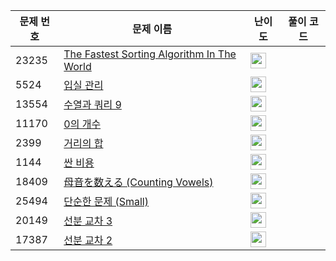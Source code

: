 | 문제 번호 | 문제 이름 | 난이도 | 풀이 코드 |
| --- | --- | --- | --- |
| 23235 | [The Fastest Sorting Algorithm In The World](https://www.acmicpc.net/problem/23235) | <img height="25px" width="25px=" src="https://static.solved.ac/tier_small/1.svg"/> |  |
| 5524 | [입실 관리](https://www.acmicpc.net/problem/5524) | <img height="25px" width="25px=" src="https://static.solved.ac/tier_small/2.svg"/> |  |
| 13554 | [수열과 쿼리 9](https://www.acmicpc.net/problem/13554) | <img height="25px" width="25px=" src="https://static.solved.ac/tier_small/22.svg"/> |  |
| 11170 | [0의 개수](https://www.acmicpc.net/problem/11170) | <img height="25px" width="25px=" src="https://static.solved.ac/tier_small/5.svg"/> |  |
| 2399 | [거리의 합](https://www.acmicpc.net/problem/2399) | <img height="25px" width="25px=" src="https://static.solved.ac/tier_small/4.svg"/> |  |
| 1144 | [싼 비용](https://www.acmicpc.net/problem/1144) | <img height="25px" width="25px=" src="https://static.solved.ac/tier_small/23.svg"/> |  |
| 18409 | [母音を数える (Counting Vowels)](https://www.acmicpc.net/problem/18409) | <img height="25px" width="25px=" src="https://static.solved.ac/tier_small/1.svg"/> |  |
| 25494 | [단순한 문제 (Small)](https://www.acmicpc.net/problem/25494) | <img height="25px" width="25px=" src="https://static.solved.ac/tier_small/2.svg"/> |  |
| 20149 | [선분 교차 3](https://www.acmicpc.net/problem/20149) | <img height="25px" width="25px=" src="https://static.solved.ac/tier_small/17.svg"/> |  |
| 17387 | [선분 교차 2](https://www.acmicpc.net/problem/17387) | <img height="25px" width="25px=" src="https://static.solved.ac/tier_small/14.svg"/> |  |
